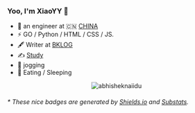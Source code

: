 ### Yoo, I'm XiaoYY 👋


- 🍻 an engineer at 🇨🇳 [CHINA](https://www.tencent.com/)
- ⚡ GO / Python / HTML / CSS / JS.
- 🖋 Writer at [BKLOG](https://github.com/TencentBlueKing/bk-log)
- ✍️ [Study](https://github.com/xiongqqjq/samuel_study)
- 🏃 jogging
- 🥋 Eating / Sleeping

<p align="center"> <img src="https://github-readme-stats.vercel.app/api?username=abhisheknaiidu&show_icons=true&theme=gotham" alt="abhisheknaiidu" />

<h6>* These nice badges are generated by <a href="https://shields.io/">Shields.io</a> and <a href="https://github.com/spencerwooo/Substats">Substats</a>.</h6>
